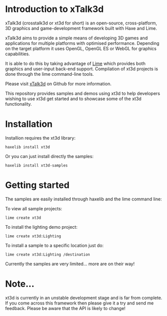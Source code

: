 
Introduction to xTalk3d
=======================

xTalk3d (crosstalk3d or xt3d for short) is an open-source, cross-platform, 3D graphics and game-development framework built with Haxe and Lime.

xTalk3d aims to provide a simple means of developing 3D games and applications for multiple platforms with optimised performance. 
Depending on the target platform it uses OpenGL, OpenGL ES or WebGL for graphics capabilities. 

It is able to do this by taking advantage of [Lime](https://github.com/openfl/lime) which provides both graphics and user-input back-end support.
Compilation of xt3d projects is done through the lime command-line tools.

Please visit [xTalk3d](https://github.com/stuartcaunt/xt3d) on Github for more information.

This repository provides samples and demos using xt3d to help developers wishing to use xt3d get started and to showcase some 
of the xt3d functionality.


Installation
============

Installion requires the xt3d library:

	haxelib install xt3d
	
Or you can just install directly the samples:

	haxelib install xt3d-samples

 
Getting started
===============

The samples are easily installed through haxelib and the lime command line:

To view all sample projects:

	lime create xt3d 
	
To install the lighting demo project:

	lime create xt3d:Lighting
	
To install a sample to a specific location just do:

	lime create xt3d:Lighting /destination
 
Currently the samples are very limited... more are on their way!

Note...
=======

xt3d is currently in an unstable development stage and is far from complete. If you come across this framework then please give it a try
and send me feedback. Please be aware that the API is likely to change!